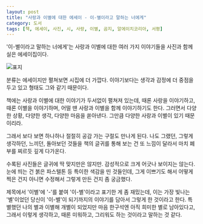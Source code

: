 ```yaml
---
layout: post
title: "사랑과 이별에 대한 에세이 - 이-별이라고 말하는 너에게"
category: 도서
tags: [책, 에세이, 사진, 시, 사랑, 이별, 곰지, 알에이치코리아, 서평]
---
```


'이-별이라고 말하는 너에게'는
사랑과 이별에 대한 여러 가지 이야기들을 사진과 함께 실은 에세이집이다.

![표지](https://lh3.googleusercontent.com/-PIKnY0XwoWk/Wkwuce_ZnGI/AAAAAAAAc_I/tXjS36704I06s09pZhulZsMom2HbsGm_gCE0YBhgL/s480/to-you-who-say-goodbye-book.jpg)

분류는 에세이지만 펼쳐보면 시집에 더 가깝다.
이야기보다는 생각과 감정에 더 중점을 두고 있고
형태도 그와 같기 때문이다.

책에는 사랑과 이별에 대한 이야기가 두서없이 펼쳐져 있는데,
때론 사랑을 이야기하고,
때론 이별을 이야기하며,
어떨 땐 사랑과 이별을 함께 이야기하기도 한다.
그러면서 다양한 상황, 다양한 생각, 다양한 마음을 쏟아낸다.
그만큼 다양한 사랑과 이별이 있기 때문이리라.

그래서 보다 보면 하나하나 절절히 공감 가는 구절도 만나게 된다.
나도 그랬던, 그렇게 생각하던, 느끼던, 돌아보던 것들을
책의 글귀를 통해 보는 건 또 느낌이 달라서
마치 폐부를 찌르듯 깊게 다가온다.

수록된 사진들은 글귀에 딱 맞지만은 않지만.
감성적으로 크게 어긋나 보이지는 않는다.
눈에 띄는 건 붉은 파스텔톤 등 특이한 색감을 띤 것들인데,
그게 이쁘기도 해서 어떻게 찍은 건지 아니면 수정해서 그렇게 만든 건지 좀 궁금했다.

제목에서 '이별'에 '-'를 붙여 '이-별'이라고 표기한 게 좀 재밌는데,
이는 가장 빛나는 '별'이었던 당신이 '이-별'이 되기까지의 이야기를 담아서
그렇게 한 것이라고 한다.
특별했던 나의 별과 이별해 개별이 되었지만
마음 한구석엔 아직 희미한 별로 남아있다고,
그래서 이렇게 생각하고, 때론 미워하고, 그리워도 하는 것이라고 말하는 것 같다.
